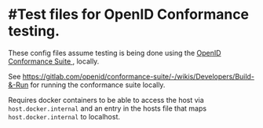 # #Test files for OpenID Conformance testing.

These config files assume testing is being done using the [OpenID Conformance Suite
](https://openid.net/certification/about-conformance-suite/), locally.

See https://gitlab.com/openid/conformance-suite/-/wikis/Developers/Build-&-Run for running the conformance suite locally.

Requires docker containers to be able to access the host via `host.docker.internal` and an entry in the hosts file that maps `host.docker.internal` to localhost.
